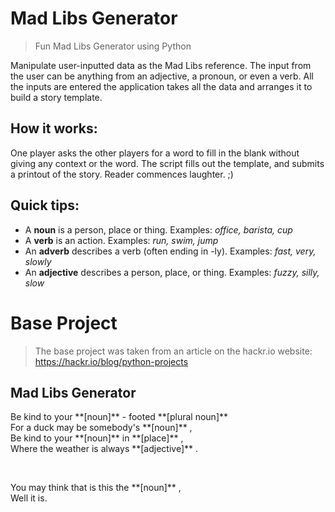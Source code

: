 # Mad Libs Generator
> Fun Mad Libs Generator using Python

Manipulate user-inputted data as the Mad Libs reference. The input from the user can be anything from an adjective, a pronoun, or even a verb. All the inputs are entered the application takes all the data and arranges it to build a story template.

## How it works:
One player asks the other players for a word to fill in the blank without giving any context or the word. The script fills out the template, and submits a printout of the story. Reader commences laughter. ;)

## Quick tips:
 - A **noun** is a person, place or thing. Examples: *office, barista, cup*
 - A **verb** is an action. Examples: *run, swim, jump*
 - An **adverb** describes a verb (often ending in -ly). Examples: *fast, very, slowly*
 - An **adjective** describes a person, place, or thing. Examples: *fuzzy, silly, slow*
 
# Base Project
> The base project was taken from an article on the hackr.io website:
   https://hackr.io/blog/python-projects
   
## Mad Libs Generator
<p>Be kind to your **[noun]** - footed **[plural noun]**<br/>
For a duck may be somebody's **[noun]** ,<br/>
Be kind to your **[noun]** in **[place]** ,<br/>
Where the weather is always **[adjective]** .</p>
<br/>
<p>You may think that is this the **[noun]** ,<br/>
Well it is.</p>

